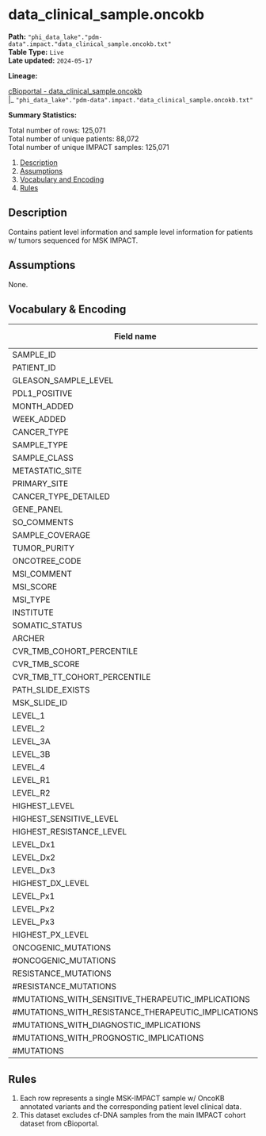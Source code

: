 # data_clinical_sample.oncokb

<b>Path:</b> `"phi_data_lake"."pdm-data".impact."data_clinical_sample.oncokb.txt"` <br/>
<b>Table Type:</b> `Live` <br/>
<b>Late updated:</b> `2024-05-17` <br/>

<b>Lineage:</b> 

[cBioportal - data_clinical_sample.oncokb](https://github.mskcc.org/cdsi/oncokb-annotated-msk-impact/blob/main/data_clinical_sample.oncokb.txt.gz) <br/>
|_ `"phi_data_lake"."pdm-data".impact."data_clinical_sample.oncokb.txt"` <br/>

<b>Summary Statistics:</b>

Total number of rows: 125,071 <br/>
Total number of unique patients: 88,072 <br/>
Total number of unique IMPACT samples: 125,071 <br/>


1. [Description](#description)
2. [Assumptions](#assumptions)
3. [Vocabulary and Encoding](#vocabulary)
3. [Rules](#rules)


## Description <a name="description"></a>

Contains patient level information and sample level information for patients w/ tumors sequenced for MSK IMPACT.

## Assumptions <a name="assumptions"></a>

None. 

## Vocabulary & Encoding <a name="vocabulary"></a>

| **Field name** | **Description** | **Field Type** | **Encoding** |
|---|---|---|---|
| SAMPLE_ID| | | |
| PATIENT_ID| | | |
| GLEASON_SAMPLE_LEVEL| | | |
| PDL1_POSITIVE| | | |
| MONTH_ADDED| | | |
| WEEK_ADDED| | | |
| CANCER_TYPE| | | |
| SAMPLE_TYPE| | | |
| SAMPLE_CLASS| | | |
| METASTATIC_SITE| | | |
| PRIMARY_SITE| | | |
| CANCER_TYPE_DETAILED| | | |
| GENE_PANEL| | | |
| SO_COMMENTS| | | |
| SAMPLE_COVERAGE| | | |
| TUMOR_PURITY| | | |
| ONCOTREE_CODE| | | |
| MSI_COMMENT| | | |
| MSI_SCORE| | | |
| MSI_TYPE| | | |
| INSTITUTE| | | |
| SOMATIC_STATUS| | | |
| ARCHER| | | |
| CVR_TMB_COHORT_PERCENTILE| | | |
| CVR_TMB_SCORE| | | |
| CVR_TMB_TT_COHORT_PERCENTILE| | | |
| PATH_SLIDE_EXISTS| | | |
| MSK_SLIDE_ID| | | |
| LEVEL_1| | | |
| LEVEL_2| | | |
| LEVEL_3A| | | |
| LEVEL_3B| | | |
| LEVEL_4| | | |
| LEVEL_R1| | | |
| LEVEL_R2| | | |
| HIGHEST_LEVEL| | | |
| HIGHEST_SENSITIVE_LEVEL| | | |
| HIGHEST_RESISTANCE_LEVEL| | | |
| LEVEL_Dx1| | | |
| LEVEL_Dx2| | | |
| LEVEL_Dx3| | | |
| HIGHEST_DX_LEVEL| | | |
| LEVEL_Px1| | | |
| LEVEL_Px2| | | |
| LEVEL_Px3| | | |
| HIGHEST_PX_LEVEL| | | |
| ONCOGENIC_MUTATIONS| | | |
| #ONCOGENIC_MUTATIONS| | | |
| RESISTANCE_MUTATIONS| | | |
| #RESISTANCE_MUTATIONS| | | |
| #MUTATIONS_WITH_SENSITIVE_THERAPEUTIC_IMPLICATIONS| | | |
| #MUTATIONS_WITH_RESISTANCE_THERAPEUTIC_IMPLICATIONS| | | |
| #MUTATIONS_WITH_DIAGNOSTIC_IMPLICATIONS| | | |
| #MUTATIONS_WITH_PROGNOSTIC_IMPLICATIONS| | | |
| #MUTATIONS| | | |

## Rules <a name="rules"></a>

1. Each row represents a single MSK-IMPACT sample w/ OncoKB annotated variants and the corresponding patient level clinical data.
2. This dataset excludes cf-DNA samples from the main IMPACT cohort dataset from cBioportal.

